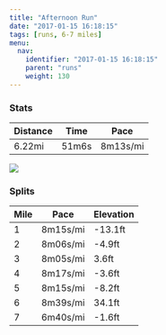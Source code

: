 ```yaml
---
title: "Afternoon Run"
date: "2017-01-15 16:18:15"
tags: [runs, 6-7 miles]
menu:
  nav:
    identifier: "2017-01-15 16:18:15"
    parent: "runs"
    weight: 130
---
```


### Stats

| Distance | Time | Pace |
|----------|------|------|
|6.22mi|51m6s|8m13s/mi|

<img src='https://maps.googleapis.com/maps/api/staticmap?maptype=roadmap&path=enc:gxjeIxgvLmKiB_Cbo@vBpBsAnB`GfZbJvQlBxO~FzIbF|ApKzRrFzRdGje@y@mBdAlb@{Bpk@j@rXvHt\~M`RuNaReHyZkA{^lDyk@kAk]j@rAsHwe@kGyViK_PaDKoEeFoCgI_ByNcIeLkE}Sc@cHvA}@wAiAnAsq@xJdA&key=AIzaSyC1MId7bFpkLXNAaYhBSTb8jLyiSqzbDtM&size=800x800&markers=color:yellow|label:S|53.4722,-2.24909&markers=color:green|label:F|53.47253000000001,-2.2486299999999995'>

### Splits

| Mile | Pace | Elevation |
|------|------|-----------|
|1|8m15s/mi|-13.1ft|
|2|8m06s/mi|-4.9ft|
|3|8m05s/mi|3.6ft|
|4|8m17s/mi|-3.6ft|
|5|8m15s/mi|-8.2ft|
|6|8m39s/mi|34.1ft|
|7|6m40s/mi|-1.6ft|
